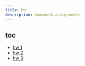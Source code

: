 ```yaml
---
title: hw
description: homework assignments
---
```


## toc

- [hw 1](./hw_1/)
- [hw 2](./hw_2/)
- [hw 3](./hw_3/)
